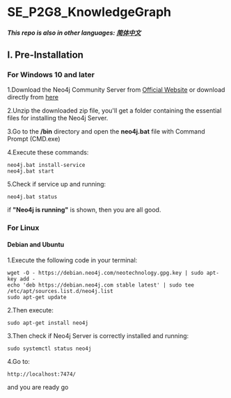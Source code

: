 # SE_P2G8_KnowledgeGraph
##### This repo is also in other languages: [简体中文][zh_cn]
## I. Pre-Installation
### For Windows 10 and later
1.Download the Neo4j Community Server from [Official Website][n4jsite] or download directly from [here][n4jwindl]

2.Unzip the downloaded zip file, you'll get a folder containing the essential files for installing the Neo4j Server.

3.Go to the **/bin** directory and open the **neo4j.bat** file with Command Prompt (CMD.exe)

4.Execute these commands:
    
    neo4j.bat install-service
    neo4j.bat start

5.Check if service up and running:
    
    neo4j.bat status
if **"Neo4j is running"** is shown, then you are all good.

### For Linux
#### Debian and Ubuntu
1.Execute the following code in your terminal:

    wget -O - https://debian.neo4j.com/neotechnology.gpg.key | sudo apt-key add -
    echo 'deb https://debian.neo4j.com stable latest' | sudo tee /etc/apt/sources.list.d/neo4j.list
    sudo apt-get update

2.Then execute:

    sudo apt-get install neo4j

3.Then check if Neo4j Server is correctly installed and running:

    sudo systemctl status neo4j

4.Go to:

    http://localhost:7474/

and you are ready go

[n4jsite]: https://neo4j.com/deployment-center/

[zh_cn]: https://github.com/Sthrumbee/SE_P2G8_KnowledgeGraph/blob/main/README_zh_cn.md

[n4jwindl]: https://go.neo4j.com/download-thanks.html?edition=community&release=5.12.0&flavour=winzip
